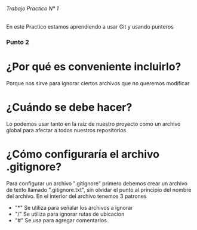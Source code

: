 ###### Trabajo Practico N° 1
En este Practico estamos aprendiendo a usar Git y usando punteros
### Punto 2
# ¿Por qué es conveniente incluirlo?
Porque nos sirve para ignorar ciertos archivos que no queremos modificar
# ¿Cuándo se debe hacer?
Lo podemos usar tanto en la raiz de nuestro proyecto como un archivo global para afectar a todos nuestros repositorios
# ¿Cómo configuraría el archivo .gitignore?
Para configurar un archivo ".gitignore" primero debemos crear un archivo de texto llamado ".gitignore.txt", sin olvidar el punto al principio del nombre del archivo.
En el interior del archivo tenemos 3 patrones
- "*" Se utiliza para señalar los archivos a ignorar
- "/" Se utiliza para ignorar rutas de ubicacion
- "#" Se usa para agregar comentarios
